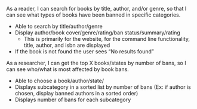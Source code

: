 As a reader, I can search for books by title, author, and/or genre, so that I can see what types of books have been banned in specific categories.
- Able to search by title/author/genre
- Display author/book cover/genre/rating/ban status/summary/rating
    - This is primarily for the website, for the command line functionality, title, author, and isbn are displayed
- If the book is not found the user sees “No results found”

As a researcher, I can get the top X books/states by number of bans, so I can see who/what is most affected by book bans.
- Able to choose a book/author/state/
- Displays subcategory in a sorted list by number of bans (Ex: if author is chosen, display banned authors in a sorted order)
- Displays number of bans for each subcategory
